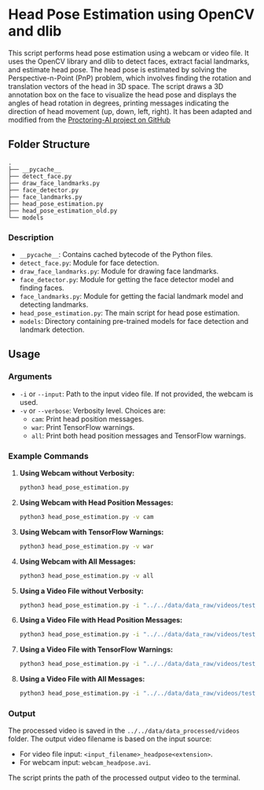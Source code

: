 # Head Pose Estimation using OpenCV and dlib

This script performs head pose estimation using a webcam or video file. It uses the OpenCV library and dlib to detect faces, extract facial landmarks, and estimate head pose. The head pose is estimated by solving the Perspective-n-Point (PnP) problem, which involves finding the rotation and translation vectors of the head in 3D space. The script draws a 3D annotation box on the face to visualize the head pose and displays the angles of head rotation in degrees, printing messages indicating the direction of head movement (up, down, left, right). It has been adapted and modified from the 
[Proctoring-AI project on GitHub](https://github.com/vardanagarwal/Proctoring-AI.git)

## Folder Structure

```
.
├── __pycache__
├── detect_face.py
├── draw_face_landmarks.py
├── face_detector.py
├── face_landmarks.py
├── head_pose_estimation.py
├── head_pose_estimation_old.py
└── models
```

### Description

- `__pycache__`: Contains cached bytecode of the Python files.
- `detect_face.py`: Module for face detection.
- `draw_face_landmarks.py`: Module for drawing face landmarks.
- `face_detector.py`: Module for getting the face detector model and finding faces.
- `face_landmarks.py`: Module for getting the facial landmark model and detecting landmarks.
- `head_pose_estimation.py`: The main script for head pose estimation.
- `models`: Directory containing pre-trained models for face detection and landmark detection.

## Usage

### Arguments

- `-i` or `--input`: Path to the input video file. If not provided, the webcam is used.
- `-v` or `--verbose`: Verbosity level. Choices are:
  - `cam`: Print head position messages.
  - `war`: Print TensorFlow warnings.
  - `all`: Print both head position messages and TensorFlow warnings.

### Example Commands

1. **Using Webcam without Verbosity:**
   ```sh
   python3 head_pose_estimation.py
   ```

2. **Using Webcam with Head Position Messages:**
   ```sh
   python3 head_pose_estimation.py -v cam
   ```

3. **Using Webcam with TensorFlow Warnings:**
   ```sh
   python3 head_pose_estimation.py -v war
   ```

4. **Using Webcam with All Messages:**
   ```sh
   python3 head_pose_estimation.py -v all
   ```

5. **Using a Video File without Verbosity:**
   ```sh
   python3 head_pose_estimation.py -i "../../data/data_raw/videos/test_1min_1p.avi"
   ```

6. **Using a Video File with Head Position Messages:**
   ```sh
   python3 head_pose_estimation.py -i "../../data/data_raw/videos/test_1min_1p.avi" -v cam
   ```

7. **Using a Video File with TensorFlow Warnings:**
   ```sh
   python3 head_pose_estimation.py -i "../../data/data_raw/videos/test_1min_1p.avi" -v war
   ```

8. **Using a Video File with All Messages:**
   ```sh
   python3 head_pose_estimation.py -i "../../data/data_raw/videos/test_1min_1p.avi" -v all
   ```

### Output

The processed video is saved in the `../../data/data_processed/videos` folder. The output video filename is based on the input source:

- For video file input: `<input_filename>_headpose<extension>`.
- For webcam input: `webcam_headpose.avi`.

The script prints the path of the processed output video to the terminal.
